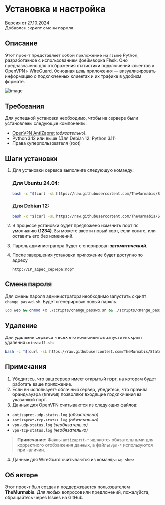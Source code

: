 # Установка и настройка 

Версия от 27.10.2024<br>
Добавлен скрипт смены пароля.

## Описание

Этот проект представляет собой приложение на языке Python, разработанное с использованием фреймворка Flask. Оно предназначено для отображения статистики подключений клиентов к OpenVPN и WireGuard. 
Основная цель приложения — визуализировать информацию о подключенных клиентах и их трафике в удобном формате.

![image](https://github.com/user-attachments/assets/62a35771-7f73-4890-9f1b-866d5af264cb)


## Требования

Для успешной установки необходимо, чтобы на сервере были установлены следующие компоненты:

- [OpenVPN AntiZapret](https://github.com/GubernievS/AntiZapret-VPN)  *(обязательно)*.
- Python 3.12 или выше (Для Debian 12: Python 3.11)
- Права суперпользователя (root)


## Шаги установки

1. Для установки сервиса выполните следующую команду:
    ### Для Ubuntu 24.04:    
    ```bash
    bash -c "$(curl -sL https://raw.githubusercontent.com/TheMurmabis/StatusOpenVPN/main/scripts/setup.sh)"
    ```
    ### Для Debian 12:
    ```bash
    bash -c "$(curl -sL https://raw.githubusercontent.com/TheMurmabis/StatusOpenVPN/main/scripts/setup_deb.sh)"
    ```

2. В процессе установки будет предложено изменить порт по умолчанию **(1234)**. Вы можете ввести новый порт, если хотите, или оставить его без изменений.
3. Пароль администратора будет сгенерирован ***автоматический***.
4. После завершения установки приложение будет доступно по адресу:

    ```
    http://IP_адрес_сервера:порт
    ```

## Смена пароля
Для смены пароля администратора необходимо запустить скрипт ``change_passwd.sh``. Будет сгенерирован новый пароль.
````bash
(cd web && chmod +x ./scripts/change_passwd.sh && ./scripts/change_passwd.sh)

````
## Удаление

Для удаления сервиса и всех его компонентов запустите скрипт удаления ``uninstall.sh``:
```bash
bash -c "$(curl -sL https://raw.githubusercontent.com/TheMurmabis/StatusOpenVPN/main/scripts/uninstall.sh)"
```

## Примечания

1. Убедитесь, что ваш сервер имеет открытый порт, на котором будет работать ваше приложение.
2. Если вы используете облачный сервер, убедитесь, что правила брандмауэра (firewall) позволяют входящие подключения на указанный порт.
3. Данные для OpenVPN считываются из следующих файлов:

+ `antizapret-udp-status.log` *(обязательно)*
+ `antizapret-tcp-status.log` *(обязательно)*
+ `vpn-udp-status.log` *(необязательно)*
+ `vpn-tcp-status.log` *(необязательно)*

> **Примечание:** Файлы `antizapret-*` являются обязательными для корректного отображения данных, а файлы `vpn-*` используются при наличии.
 
4. Данные для WireGuard считываются из команды: ```wg show```

## Об авторе

Этот проект был создан и поддерживается пользователем **TheMurmabis**. Для любых вопросов или предложений, пожалуйста, обращайтесь через Issues на GitHub.
